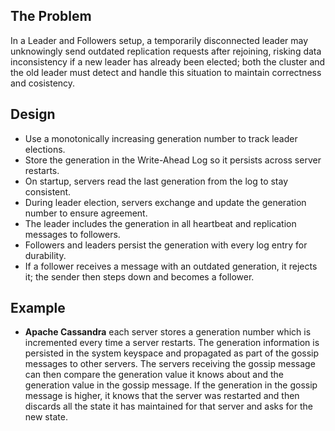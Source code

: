 ## The Problem
In a Leader and Followers setup, a temporarily disconnected leader may unknowingly send outdated replication requests after rejoining, risking data inconsistency if a new leader has already been elected; both the cluster and the old leader must detect and handle this situation to maintain correctness and cosistency.

## Design
- Use a monotonically increasing generation number to track leader elections.
- Store the generation in the Write-Ahead Log so it persists across server restarts.
- On startup, servers read the last generation from the log to stay consistent.
- During leader election, servers exchange and update the generation number to ensure agreement.
- The leader includes the generation in all heartbeat and replication messages to followers.
- Followers and leaders persist the generation with every log entry for durability.
- If a follower receives a message with an outdated generation, it rejects it; the sender then steps down and becomes a follower.

## Example
- **Apache Cassandra** each server stores a generation number which is incremented every time a server restarts. The generation information is persisted in the system keyspace and propagated as part of the gossip messages to other servers. The servers receiving the gossip message can then compare the generation value it knows about and the generation value in the gossip message. If the generation in the gossip message is higher, it knows that the server was restarted and then discards all the state it has maintained for that server and asks for the new state.